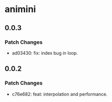 # animini

## 0.0.3

### Patch Changes

- ad03430: fix: index bug in loop.

## 0.0.2

### Patch Changes

- c76e682: feat: interpolation and performance.
